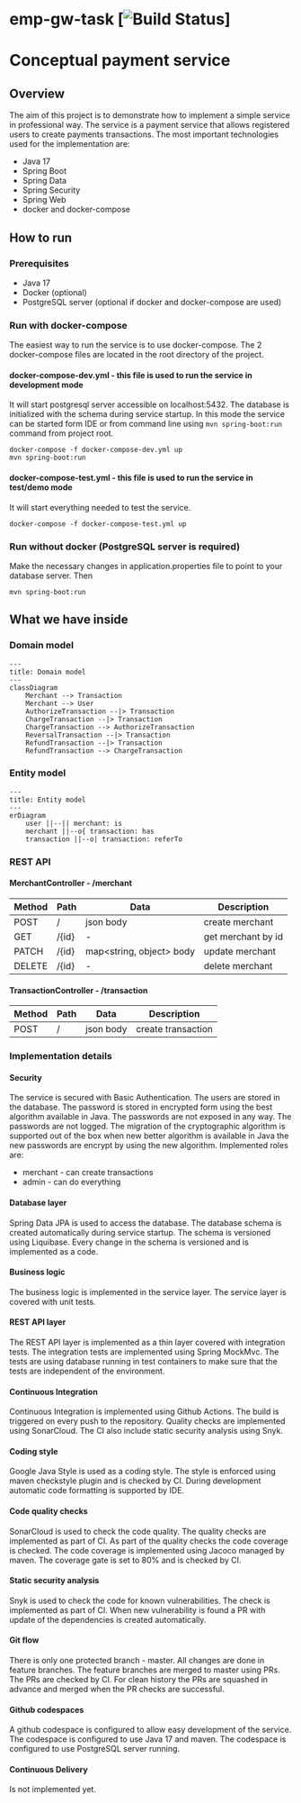 # emp-gw-task [![Build Status](https://travis-ci.org/empirical-org/emp-gw-task.svg?branch=master)]

# Conceptual payment service

## Overview

The aim of this project is to demonstrate how to implement a simple service in professional way.
The service is a payment service that allows registered users to create payments transactions. The
most important technologies used for the implementation are:

- Java 17
- Spring Boot
- Spring Data
- Spring Security
- Spring Web
- docker and docker-compose

## How to run

### Prerequisites

- Java 17
- Docker (optional)
- PostgreSQL server (optional if docker and docker-compose are used)

### Run with docker-compose

The easiest way to run the service is to use docker-compose. The 2 docker-compose files are located
in the root directory of the project.

#### docker-compose-dev.yml - this file is used to run the service in development mode

It will start
postgresql server accessible on localhost:5432. The database is initialized with the schema during
service startup. In this mode the service can be started form IDE or from command line using
`mvn spring-boot:run` command from project root.

```
docker-compose -f docker-compose-dev.yml up
mvn spring-boot:run
```

#### docker-compose-test.yml - this file is used to run the service in test/demo mode

It will start everything needed to test the service.

```
docker-compose -f docker-compose-test.yml up
```

### Run without docker (PostgreSQL server is required)

Make the necessary changes in application.properties file to point to your database server. Then

```
mvn spring-boot:run
```

## What we have inside

### Domain model

```mermaid
---
title: Domain model
---
classDiagram
    Merchant --> Transaction
    Merchant --> User
    AuthorizeTransaction --|> Transaction
    ChargeTransaction --|> Transaction
    ChargeTransaction --> AuthorizeTransaction
    ReversalTransaction --|> Transaction
    RefundTransaction --|> Transaction
    RefundTransaction --> ChargeTransaction
```

### Entity model

```mermaid
---
title: Entity model
---
erDiagram
    user ||--|| merchant: is
    merchant ||--o{ transaction: has
    transaction ||--o| transaction: referTo
```

### REST API

#### MerchantController - /merchant

| Method | Path  | Data                     | Description        |
|--------|-------|--------------------------|--------------------|
| POST   | /     | json body                | create merchant    |
| GET    | /{id} | -                        | get merchant by id |
| PATCH  | /{id} | map<string, object> body | update merchant    |
| DELETE | /{id} | -                        | delete merchant    |

#### TransactionController - /transaction

| Method | Path | Data      | Description        |
|--------|------|-----------|--------------------|
| POST   | /    | json body | create transaction |

### Implementation details

#### Security

The service is secured with Basic Authentication. The users are stored in the database. The password
is stored in encrypted form using the best algorithm available in Java. The passwords are not
exposed in any way. The passwords are not logged. The migration of the cryptographic algorithm is
supported out of the box when new better algorithm is available in Java the new passwords are
encrypt by using the new algorithm.
Implemented roles are:

- merchant - can create transactions
- admin - can do everything

#### Database layer

Spring Data JPA is used to access the database. The database schema is created automatically during
service startup. The schema is versioned using Liquibase. Every change in the schema is versioned
and is implemented as a code.

#### Business logic

The business logic is implemented in the service layer. The service layer is covered with unit
tests.

#### REST API layer

The REST API layer is implemented as a thin layer covered with integration tests. The
integration tests are implemented using Spring MockMvc. The tests are using database running in
test containers to make sure that the tests are independent of the environment.

#### Continuous Integration

Continuous Integration is implemented using Github Actions. The build is triggered on every push to
the repository. Quality checks are implemented using SonarCloud. The CI also include static security
analysis using Snyk.

#### Coding style

Google Java Style is used as a coding style. The style is enforced using maven checkstyle plugin
and is checked by CI. During development automatic code formatting is supported by IDE.

#### Code quality checks

SonarCloud is used to check the code quality. The quality checks are implemented as part of CI.
As part of the quality checks the code coverage is checked. The code coverage is implemented using
Jacoco managed by maven. The coverage gate is set to 80% and is checked by CI.

#### Static security analysis

Snyk is used to check the code for known vulnerabilities. The check is implemented as part of CI.
When new vulnerability is found a PR with update of the dependencies is created automatically.

#### Git flow

There is only one protected branch - master. All changes are done in feature branches. The feature
branches are merged to master using PRs. The PRs are checked by CI. For clean history the PRs are
squashed in advance and merged when the PR checks are successful.

#### Github codespaces

A github codespace is configured to allow easy development of the service. The codespace is
configured to use Java 17 and maven. The codespace is configured to use PostgreSQL server running.

#### Continuous Delivery

Is not implemented yet.